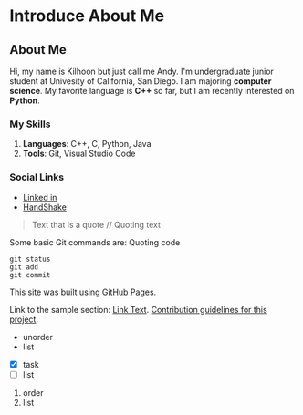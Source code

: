 # Introduce About Me

## About Me
Hi, my name is Kilhoon but just call me Andy.
I'm undergraduate junior student at Univesity of California, San Diego.
I am majoring **computer science**.
My favorite language is **C++** so far, but I am recently interested on **Python**.

### My Skills
1. **Languages**: C++, C, Python, Java
2. **Tools**: Git, Visual Studio Code

### Social Links
- [Linked in](https://www.linkedin.com/in/kilhoon-kim-24886a244/)
- [HandShake](https://ucsd.joinhandshake.com/profiles/6yrtq5)
> Text that is a quote // Quoting text

Some basic Git commands are: Quoting code
```
git status
git add
git commit
```
This site was built using [GitHub Pages](https://pages.github.com/).

Link to the sample section: [Link Text](#kim-kilhoon-headings).
[Contribution guidelines for this project](image/Kilhoon.jpg).

- unorder
- list

- [x] task
- [ ] list

 1. order
 2. list
